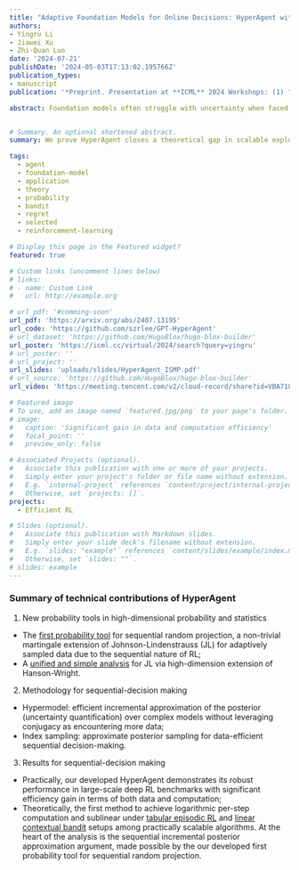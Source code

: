 ```yaml
---
title: "Adaptive Foundation Models for Online Decisions: HyperAgent with Fast Incremental Uncertainty Estimation"
authors:
- Yingru Li
- Jiawei Xu
- Zhi-Quan Luo
date: '2024-07-21'
publishDate: '2024-05-03T17:13:02.195766Z'
publication_types:
- manuscript
publication: '*Preprint. Presentation at **ICML** 2024 Workshops: (1) "Aligning Reinforcement Learning Experimentalists and Theorists"; (2) "Automated Reinforcement Learning: Exploring Meta-Learning, AutoML, and LLMs"*'

abstract: Foundation models often struggle with uncertainty when faced with new situations in online decision-making, necessitating scalable and efficient exploration to resolve this uncertainty. We introduce GPT-HyperAgent, an augmentation of GPT with HyperAgent for uncertainty-aware, scalable exploration in contextual bandits, a fundamental online decision problem involving natural language input. We prove that HyperAgent achieves fast incremental uncertainty estimation with $\tilde{O}(\log T)$ per-step computational complexity over $T$ periods under the linear realizable assumption. Our analysis demonstrates that HyperAgent's regret order matches that of exact Thompson sampling in linear contextual bandits, closing a significant theoretical gap in scalable exploration. Empirical results in real-world contextual bandit tasks, such as automated content moderation with human feedback, validate the practical effectiveness of GPT-HyperAgent for safety-critical decisions. Our code is open-sourced at \url{https://github.com/szrlee/GPT-HyperAgent/}.


# Summary. An optional shortened abstract.
summary: We prove HyperAgent closes a theoretical gap in scalable exploration. Further, GPT-HyperAgent addresses risk and efficiency challenges in human-Al interplay for automated content moderation with human feedback.

tags:
  - agent
  - foundation-model
  - application
  - theory
  - probability
  - bandit
  - regret
  - selected
  - reinforcement-learning

# Display this page in the Featured widget?
featured: true

# Custom links (uncomment lines below)
# links:
# - name: Custom Link
#   url: http://example.org

# url_pdf: '#comming-soon'
url_pdf: 'https://arxiv.org/abs/2407.13195'
url_code: 'https://github.com/szrlee/GPT-HyperAgent'
# url_dataset: 'https://github.com/HugoBlox/hugo-blox-builder'
url_poster: 'https://icml.cc/virtual/2024/search?query=yingru'
# url_poster: ''
# url_project: ''
url_slides: 'uploads/slides/HyperAgent_ISMP.pdf'
# url_source: 'https://github.com/HugoBlox/hugo-blox-builder'
url_video: 'https://meeting.tencent.com/v2/cloud-record/share?id=VBA718MUvruzY8OnuGI95X8pXtzeK3DooYLckwPKh4M&from=3&record_type=1&is-single=true'

# Featured image
# To use, add an image named `featured.jpg/png` to your page's folder.
# image:
#   caption: 'Significant gain in data and computation efficiency'
#   focal_point: ''
#   preview_only: false

# Associated Projects (optional).
#   Associate this publication with one or more of your projects.
#   Simply enter your project's folder or file name without extension.
#   E.g. `internal-project` references `content/project/internal-project/index.md`.
#   Otherwise, set `projects: []`.
projects:
  - Efficient RL

# Slides (optional).
#   Associate this publication with Markdown slides.
#   Simply enter your slide deck's filename without extension.
#   E.g. `slides: "example"` references `content/slides/example/index.md`.
#   Otherwise, set `slides: ""`.
# slides: example
---
```



### Summary of technical contributions of HyperAgent

1. New probability tools in high-dimensional probability and statistics
- The [first probability tool](/publication/li-2024-probability) for sequential random projection, a non-trivial martingale extension of Johnson-Lindenstrauss (JL) for adaptively sampled data due to the sequential nature of RL;
- A [unified and simple analysis](/publication/li-2024-simple) for JL via high-dimension extension of Hanson-Wright.

2. Methodology for sequential-decision making
- Hypermodel: efficient incremental approximation of the posterior (uncertainty quantification) over complex models without leveraging conjugacy as encountering more data;
- Index sampling: approximate posterior sampling for data-efficient sequential decision-making.

3. Results for sequential-decision making
- Practically, our developed HyperAgent demonstrates its robust performance in large-scale deep RL benchmarks with significant efficiency gain in terms of both data and computation;
- Theoretically, the first method to achieve logarithmic per-step computation and sublinear under [tabular episodic RL](/publication/li-2024-hyperagent/) and [linear contextual bandit](/publication/li-2024-scaling/) setups among practically scalable algorithms. At the heart of the analysis is the sequential incremental posterior approximation argument, made possible by the our developed first probability tool for sequential random projection.
